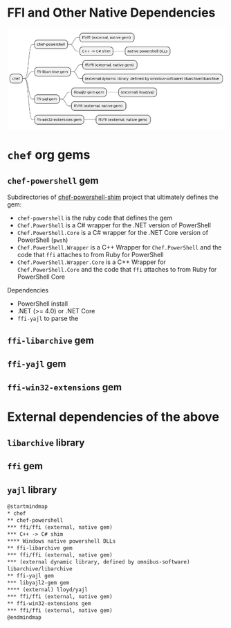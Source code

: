 # FFI and Other Native Dependencies 

![FFI graph](ffi_graph.png)

# `chef` org gems
## `chef-powershell` gem

Subdirectories of [chef-powershell-shim](https://github.com/chef/chef-powershell-shim) project that ultimately defines the gem:
* `chef-powershell` is the ruby code that defines the gem
* `Chef.PowerShell` is a C# wrapper for the .NET version of PowerShell 
* `Chef.PowerShell.Core` is a C# wrapper for the .NET Core version of PowerShell (`pwsh`)
* `Chef.PowerShell.Wrapper` is a C++ Wrapper for `Chef.PowerShell` and the code that `ffi` attaches to from Ruby for PowerShell
* `Chef.PowerShell.Wrapper.Core` is a C++ Wrapper for `Chef.PowerShell.Core` and the code that `ffi` attaches to from Ruby for PowerShell Core

Dependencies
* PowerShell install
* .NET (>= 4.0) or .NET Core
* `ffi-yajl` to parse the 

## `ffi-libarchive` gem

## `ffi-yajl` gem

## `ffi-win32-extensions` gem

# External dependencies of the above

## `libarchive` library

## `ffi` gem

## `yajl` library

```text
@startmindmap
* chef
** chef-powershell
*** ffi/ffi (external, native gem) 
*** C++ -> C# shim
**** Windows native powershell DLLs
** ffi-libarchive gem
*** ffi/ffi (external, native gem) 
*** (external dynamic library, defined by omnibus-software) libarchive/libarchive 
** ffi-yajl gem
*** libyajl2-gem gem
**** (external) lloyd/yajl
*** ffi/ffi (external, native gem) 
** ffi-win32-extensions gem
*** ffi/ffi (external, native gem) 
@endmindmap
```